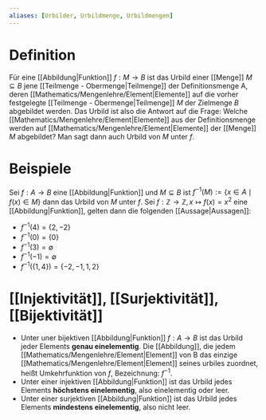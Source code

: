 ```yaml
---
aliases: [Urbilder, Urbildmenge, Urbildmengen]
---
```

# Definition
Für eine [[Abbildung|Funktion]] $f: M \to B$ ist das Urbild einer [[Menge]] $M \subseteq B$ jene [[Teilmenge - Obermenge|Teilmenge]] der Definitionsmenge A, deren [[Mathematics/Mengenlehre/Element|Elemente]] auf die vorher festgelegte [[Teilmenge - Obermenge|Teilmenge]] $M$ der Zielmenge $B$ abgebildet werden. Das Urbild ist also die Antwort auf die Frage: Welche [[Mathematics/Mengenlehre/Element|Elemente]] aus der Definitionsmenge werden auf [[Mathematics/Mengenlehre/Element|Elemente]] der [[Menge]] $M$ abgebildet? Man sagt dann auch Urbild von $M$ unter $f$.
# Beispiele
Sei $f:A \to B$ eine [[Abbildung|Funktion]] und $M \subseteq B$ 
	ist $f^{-1}(M):=\{x \in A \mid f(x) \in M\}$ dann das Urbild von $M$ unter $f$.
Sei $f: \mathbb Z \to \mathbb Z, x \mapsto f(x)=x^2$ eine [[Abbildung|Funktion]], gelten dann die folgenden [[Aussage|Aussagen]]:
- $f^{-1}(4)=\{2, -2\}$
- $f^{-1}(0)=\{0\}$
- $f^{-1}(3)=\emptyset$
- $f^{-1}(-1)=\emptyset$
- $f^{-1}(\{1, 4\})=\{-2, -1, 1, 2\}$
# [[Injektivität]], [[Surjektivität]], [[Bijektivität]]
- Unter uner bijektiven [[Abbildung|Funktion]] $f:A \to B$ ist das Urbild jeder Elements **genau einelementig**. Die [[Abbildung]], die jedem [[Mathematics/Mengenlehre/Element|Element]] von B das einzige [[Mathematics/Mengenlehre/Element|Element]] seines urbiles zuordnet, heißt Umkehrfunktion von $f$, Bezeichnung: $f^{-1}$.
- Unter einer injektiven [[Abbildung|Funktion]] ist das Urbild jedes Elements **höchstens einelementig**, also einelementig oder leer.
- Unter einer surjektiven [[Abbildung|Funktion]] ist das Urbild jedes Elements **mindestens einelementig**, also nicht leer.